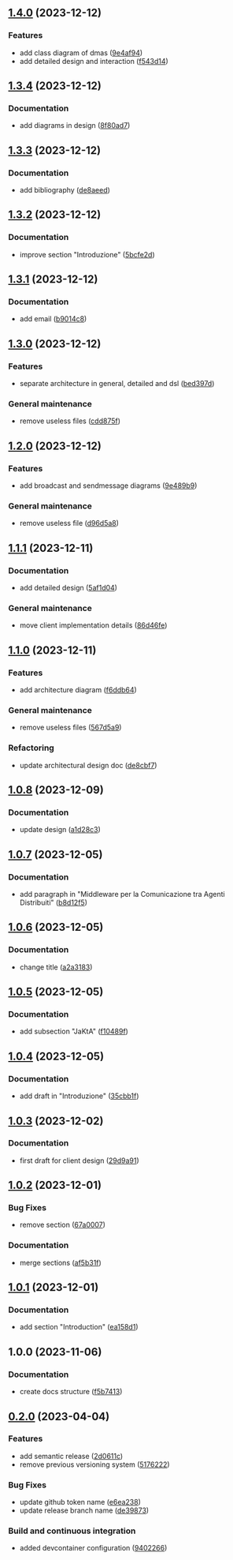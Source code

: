## [1.4.0](https://github.com/angelacorte/ise-report/compare/1.3.4...1.4.0) (2023-12-12)


### Features

* add class diagram of dmas ([9e4af94](https://github.com/angelacorte/ise-report/commit/9e4af94741c671055c7081a8a7d691ae97ee04b8))
* add detailed design and interaction ([f543d14](https://github.com/angelacorte/ise-report/commit/f543d148065d1e16651cbe6653d1581d48bd0927))

## [1.3.4](https://github.com/angelacorte/ise-report/compare/1.3.3...1.3.4) (2023-12-12)


### Documentation

* add diagrams in design ([8f80ad7](https://github.com/angelacorte/ise-report/commit/8f80ad7e177bffb50b71efc66f67c7491010f609))

## [1.3.3](https://github.com/angelacorte/ise-report/compare/1.3.2...1.3.3) (2023-12-12)


### Documentation

* add bibliography ([de8aeed](https://github.com/angelacorte/ise-report/commit/de8aeed69d0a7034642b20ece378e6cc6d7508af))

## [1.3.2](https://github.com/angelacorte/ise-report/compare/1.3.1...1.3.2) (2023-12-12)


### Documentation

* improve section "Introduzione" ([5bcfe2d](https://github.com/angelacorte/ise-report/commit/5bcfe2d432a679aeb79305ec3cd700063713bf96))

## [1.3.1](https://github.com/angelacorte/ise-report/compare/1.3.0...1.3.1) (2023-12-12)


### Documentation

* add email ([b9014c8](https://github.com/angelacorte/ise-report/commit/b9014c8c97a794c399e88f039e0beaed1e0f3e19))

## [1.3.0](https://github.com/angelacorte/ise-report/compare/1.2.0...1.3.0) (2023-12-12)


### Features

* separate architecture in general, detailed and dsl ([bed397d](https://github.com/angelacorte/ise-report/commit/bed397d1f759e5dc52eee541601785061bff807d))


### General maintenance

* remove useless files ([cdd875f](https://github.com/angelacorte/ise-report/commit/cdd875f6c360dabddfc1621843efc2c58f760d6c))

## [1.2.0](https://github.com/angelacorte/ise-report/compare/1.1.1...1.2.0) (2023-12-12)


### Features

* add broadcast and sendmessage diagrams ([9e489b9](https://github.com/angelacorte/ise-report/commit/9e489b9aa73ba082d66f9cb1c594392f1605c8ff))


### General maintenance

* remove useless file ([d96d5a8](https://github.com/angelacorte/ise-report/commit/d96d5a88e6534ef32cdf2c7ffcfeafb5f0712049))

## [1.1.1](https://github.com/angelacorte/ise-report/compare/1.1.0...1.1.1) (2023-12-11)


### Documentation

* add detailed design ([5af1d04](https://github.com/angelacorte/ise-report/commit/5af1d048f08a45f12b82a9603f4bb050064db268))


### General maintenance

* move client implementation details ([86d46fe](https://github.com/angelacorte/ise-report/commit/86d46fe49c8afa5bfed00ba41f9bb4b81099a8b7))

## [1.1.0](https://github.com/angelacorte/ise-report/compare/1.0.8...1.1.0) (2023-12-11)


### Features

* add architecture diagram ([f6ddb64](https://github.com/angelacorte/ise-report/commit/f6ddb64eefbe22c9c4a48fbcd96430f56fc5b583))


### General maintenance

* remove useless files ([567d5a9](https://github.com/angelacorte/ise-report/commit/567d5a925da0d08c33101c56dfea032431d23238))


### Refactoring

* update architectural design doc ([de8cbf7](https://github.com/angelacorte/ise-report/commit/de8cbf77ccf382026fc54633c426b357f1e109c5))

## [1.0.8](https://github.com/angelacorte/ise-report/compare/1.0.7...1.0.8) (2023-12-09)


### Documentation

* update design ([a1d28c3](https://github.com/angelacorte/ise-report/commit/a1d28c343bf904ffbbd2bdeb82c6a03e316f74bd))

## [1.0.7](https://github.com/angelacorte/ise-report/compare/1.0.6...1.0.7) (2023-12-05)


### Documentation

* add paragraph in "Middleware per la Comunicazione tra Agenti Distribuiti" ([b8d12f5](https://github.com/angelacorte/ise-report/commit/b8d12f5ab938ef62c05e79be43f749e0185fc197))

## [1.0.6](https://github.com/angelacorte/ise-report/compare/1.0.5...1.0.6) (2023-12-05)


### Documentation

* change title ([a2a3183](https://github.com/angelacorte/ise-report/commit/a2a318315fbeab6caf18dba4bc503aafc75626f2))

## [1.0.5](https://github.com/angelacorte/ise-report/compare/1.0.4...1.0.5) (2023-12-05)


### Documentation

* add subsection "JaKtA" ([f10489f](https://github.com/angelacorte/ise-report/commit/f10489f9acf5254258ef37073516c96e7eed8821))

## [1.0.4](https://github.com/angelacorte/ise-report/compare/1.0.3...1.0.4) (2023-12-05)


### Documentation

* add draft in "Introduzione" ([35cbb1f](https://github.com/angelacorte/ise-report/commit/35cbb1fe56ca3c36c12a11b70648aedd4fb60793))

## [1.0.3](https://github.com/angelacorte/ise-report/compare/1.0.2...1.0.3) (2023-12-02)


### Documentation

* first draft for client design ([29d9a91](https://github.com/angelacorte/ise-report/commit/29d9a910c6012de62c0bfac834c7c52c4f5231d3))

## [1.0.2](https://github.com/angelacorte/ise-report/compare/1.0.1...1.0.2) (2023-12-01)


### Bug Fixes

* remove section ([67a0007](https://github.com/angelacorte/ise-report/commit/67a000739d13e9a2143109c32c5a5df76d262623))


### Documentation

* merge sections ([af5b31f](https://github.com/angelacorte/ise-report/commit/af5b31f32739367979673fdd88bd8ddf30a9860b))

## [1.0.1](https://github.com/angelacorte/ise-report/compare/1.0.0...1.0.1) (2023-12-01)


### Documentation

* add section "Introduction" ([ea158d1](https://github.com/angelacorte/ise-report/commit/ea158d165ff2c06f89148c17b674c985da10340a))

## 1.0.0 (2023-11-06)


### Documentation

* create docs structure ([f5b7413](https://github.com/angelacorte/ise-report/commit/f5b7413e7f4b171ae321db6dcfa064315610a46e))

## [0.2.0](https://github.com/FilippoVissani/latex-template/compare/0.1.2+2023-03-14-16-45...0.2.0) (2023-04-04)


### Features

* add semantic release ([2d0611c](https://github.com/FilippoVissani/latex-template/commit/2d0611ce43f2dde4fc4dea5bad57b5a597b6f9de))
* remove previous versioning system ([5176222](https://github.com/FilippoVissani/latex-template/commit/5176222e75c107db276e054cd680f8808891649f))


### Bug Fixes

* update github token name ([e6ea238](https://github.com/FilippoVissani/latex-template/commit/e6ea2380def76c13ce9d3446bab8537b0a808297))
* update release branch name ([de39873](https://github.com/FilippoVissani/latex-template/commit/de3987367ad05b50a44ab2a1b94f8075fea18926))


### Build and continuous integration

* added devcontainer configuration ([9402266](https://github.com/FilippoVissani/latex-template/commit/9402266a035585ff436b8f3251207c340e8bfa5e))

